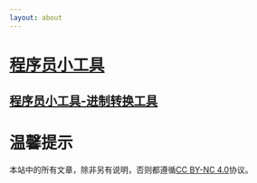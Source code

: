 ```yaml
---
layout: about
---
```


# [程序员小工具](/tools)

## [程序员小工具-进制转换工具](/tools/base-conversion)

# 温馨提示

本站中的所有文章，除非另有说明，否则都遵循[CC BY-NC 4.0](https://creativecommons.org/licenses/by-nc/4.0/)协议。